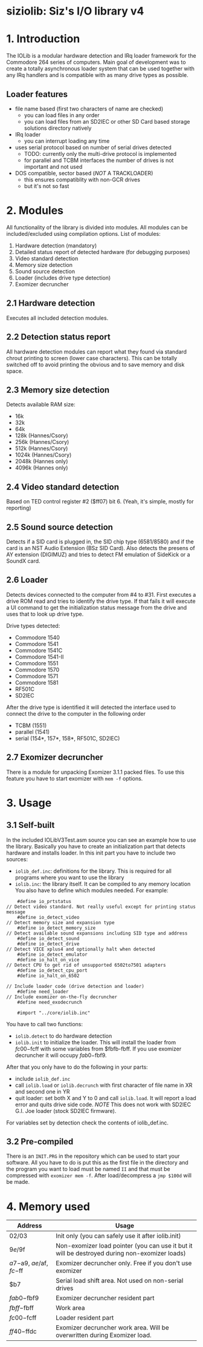 # siziolib: Siz's I/O library v4

# 1. Introduction
The IOLib is a modular hardware detection and IRq loader framework for the
Commodore 264 series of computers.
Main goal of development was to create a totally asynchronous loader system
that can be used together with any IRq handlers and is compatible with as many
drive types as possible.

## Loader features

* file name based (first two characters of name are checked)
  - you can load files in any order
  - you can load files from an SD2IEC or other SD Card based storage solutions directory natively
* IRq loader
  - you can interrupt loading any time
* uses serial protocol based on number of serial drives detected
  - TODO: currently only the multi-drive protocol is implemented
  - for parallel and TCBM interfaces the number of drives is not important and not used
* DOS compatible, sector based (_NOT_ A TRACKLOADER)
  - this ensures compatiblity with non-GCR drives
  - but it's not so fast

# 2. Modules
All functionality of the library is divided into modules. All modules can be included/excluded using compilation options.
List of modules:
1. Hardware detection (mandatory)
2. Detailed status report of detected hardware (for debugging purposes)
3. Video standard detection
4. Memory size detection
5. Sound source detection
6. Loader (includes drive type detection)
7. Exomizer decruncher

## 2.1 Hardware detection
Executes all included detection modules.

## 2.2 Detection status report
All hardware detection modules can report what they found via standard chrout
printing to screen (lower case characters). This can be totally switched off
to avoid printing the obvious and to save memory and disk space.

## 2.3 Memory size detection
Detects available RAM size:
- 16k
- 32k
- 64k
- 128k  (Hannes/Csory)
- 256k  (Hannes/Csory)
- 512k  (Hannes/Csory)
- 1024k (Hannes/Csory)
- 2048k (Hannes only)
- 4096k (Hannes only)
 
## 2.4 Video standard detection
Based on TED control register #2 ($ff07) bit 6.
(Yeah, it's simple, mostly for reporting)
 
## 2.5 Sound source detection
Detects if a SID card is plugged in, the SID chip type (6581/8580) and if the
card is an NST Audio Extension (BSz SID Card).
Also detects the presens of AY extension (DIGIMUZ) and tries to detect FM emulation of SideKick or a SoundX card.

## 2.6 Loader
Detects devices connected to the computer from #4 to #31.
First executes a drive ROM read and tries to identify the drive type. If that
fails it will execute a UI command to get the initialization status message
from the drive and uses that to look up drive type.

Drive types detected:
- Commodore 1540
- Commodore 1541
- Commodore 1541C
- Commodore 1541-II
- Commodore 1551
- Commodore 1570
- Commodore 1571
- Commodore 1581
- RF501C
- SD2IEC

After the drive type is identified it will detected the interface used to
connect the drive to the computer in the following order
- TCBM (1551)
- parallel (1541)
- serial (154*, 157*, 158*, RF501C, SD2IEC)

## 2.7 Exomizer decruncher
There is a module for unpacking Exomizer 3.1.1 packed files. To use this
feature you have to start exomizer with `mem -f` options.

# 3. Usage
## 3.1 Self-built
In the included IOLibV3Test.asm source you can see an example how to use the
library.
Basically you have to create an initialization part that detects hardware and
installs loader. In this init part you have to include two sources:
- `iolib_def.inc`: definitions for the library. This is required for all programs
  where you want to use the library
- `iolib.inc`: the library itself. It can be compiled to any memory location
You also have to define which modules needed. For example:
```
	#define io_prtstatus
// Detect video standard. Not really useful except for printing status message
	#define io_detect_video
// Detect memory size and expansion type
	#define io_detect_memory_size
// Detect available sound expansions including SID type and address
	#define io_detect_sound
	#define io_detect_drive
// Detect VICE xplus4 and optionally halt when detected
	#define io_detect_emulator
	#define io_halt_on_vice
// Detect CPU to get rid of unsupported 6502to7501 adapters
	#define io_detect_cpu_port
	#define io_halt_on_6502

// Include loader code (drive detection and loader)
	#define need_loader
// Include exomizer on-the-fly decruncher
	#define need_exodecrunch

	#import "../core/iolib.inc"
```
You have to call two functions:
- `iolib.detect` to do hardware detection
- `iolib.init` to initialize the loader. This will install the loader from $fc00-$fcff
  with some variables from $fbfb-fbff.
  If you use exomizer decruncher it will occupy $fab0-$fbf9.

After that you only have to do the following in your parts:
- include `iolib_def.inc`
- call `iolib.load` or `iolib.decrunch` with first character of file name in XR and second
  one in YR
- quit loader: set both X and Y to 0 and call `iolib.load`. It will report a load error and quits drive side code. *NOTE* This does not work with SD2IEC G.I. Joe loader (stock SD2IEC firmware).

For variables set by detection check the contents of iolib_def.inc.

## 3.2 Pre-compiled
There is an `INIT.PRG` in the repository which can be used to start your software. All you have to do is put this as the first file in the directory and the program you want to load must be named `II` and that must be compressed with `exomizer mem -f`. After load/decompress a `jmp $100d` will be made.

# 4. Memory used
Address | Usage
------- | -----
$02/$03 | Init only (you can safely use it after iolib.init)
$9e/$9f | Non-exomizer load pointer (you can use it but it will be destroyed during non-exomizer loads)
$a7-$a9, $ae/$af, $fc-$ff | Exomizer decruncher only. Free if you don't use exomizer
$b7 | Serial load shift area. Not used on non-serial drives
$fab0-$fbf9 | Exomizer decruncher resident part
$fbff-$fbff | Work area
$fc00-$fcff | Loader resident part
$ff40-$ffdc | Exomizer decruncher work area. Will be overwritten during Exomizer load.
